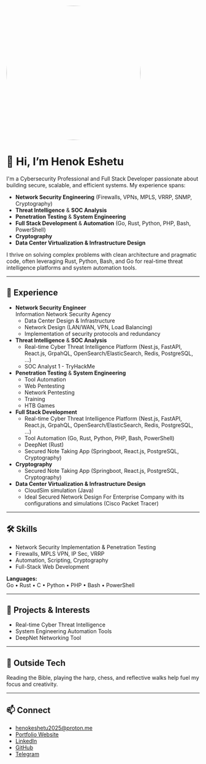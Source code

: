 <img src="https://github.com/HenokEshetu/HenokEshetu/blob/main/DLIG5374.JPG?raw=true" width="350" style="border-radius: 50%;" />

# 👋 Hi, I’m Henok Eshetu

I'm a Cybersecurity Professional and Full Stack Developer passionate about building secure, scalable, and efficient systems. My experience spans:

- **Network Security Engineering** (Firewalls, VPNs, MPLS, VRRP, SNMP, Cryptography)
- **Threat Intelligence** & **SOC Analysis**
- **Penetration Testing** & **System Engineering**
- **Full Stack Development** & **Automation** (Go, Rust, Python, PHP, Bash, PowerShell)
- **Cryptography**
- **Data Center Virtualization & Infrastructure Design**

I thrive on solving complex problems with clean architecture and pragmatic code, often leveraging Rust, Python, Bash, and Go for real-time threat intelligence platforms and system automation tools.

---

## 🏢 Experience

- **Network Security Engineer**  
  Information Network Security Agency  
  - Data Center Design & Infrastructure  
  - Network Design (LAN/WAN, VPN, Load Balancing)  
  - Implementation of security protocols and redundancy
- **Threat Intelligence** & **SOC Analysis**
  - Real-time Cyber Threat Intelligence Platform (Nest.js, FastAPI, React.js, GrpahQL, OpenSearch/ElasticSearch, Redis, PostgreSQL, ...)
  - SOC Analyst 1 - TryHackMe
- **Penetration Testing** & **System Engineering**
  - Tool Automation
  - Web Pentesting
  - Network Pentesting
  - Training
  - HTB Games
- **Full Stack Development**
  - Real-time Cyber Threat Intelligence Platform (Nest.js, FastAPI, React.js, GrpahQL, OpenSearch/ElasticSearch, Redis, PostgreSQL, ...)
  - Tool Automation (Go, Rust, Python, PHP, Bash, PowerShell)
  - DeepNet (Rust)
  - Secured Note Taking App (Springboot, React.js, PostgreSQL, Cryptography)
- **Cryptography**
  - Secured Note Taking App (Springboot, React.js, PostgreSQL, Cryptography)
- **Data Center Virtualization & Infrastructure Design**
  - CloudSim simulation (Java)
  - Ideal Secured Network Design For Enterprise Company with its configurations and simulations (Cisco Packet Tracer)

---

## 🛠 Skills

- Network Security Implementation & Penetration Testing
- Firewalls, MPLS VPN, IP Sec, VRRP
- Automation, Scripting, Cryptography
- Full-Stack Web Development

**Languages:**  
Go • Rust • C • Python • PHP • Bash • PowerShell

---

## 🔭 Projects & Interests

- Real-time Cyber Threat Intelligence
- System Engineering Automation Tools
- DeepNet Networking Tool

---

## 🌱 Outside Tech

Reading the Bible, playing the harp, chess, and reflective walks help fuel my focus and creativity.

---

## 📫 Connect

- henokeshetu2025@proton.me
- [Portfolio Website](https://henokeshetuportfolio.vercel.app)
- [LinkedIn](https://www.linkedin.com/in/henok-eshetu-284bba2b3)
- [GitHub](https://github.com/HenokEshetu)
- [Telegram](https://t.me/sulamatis_temeleshi)
